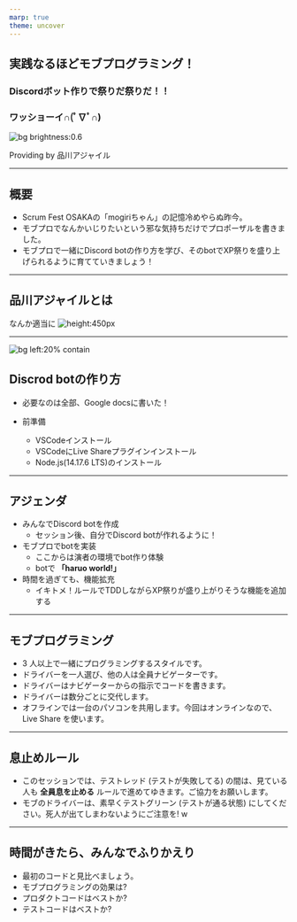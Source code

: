 ```yaml
---
marp: true
theme: uncover
---
```

<!--
_color: white
-->

## 実践なるほどモブプログラミング！
### Discordボット作りで祭りだ祭りだ！！
### ワッショーイ∩(ﾟ∇ﾟ∩)
![bg brightness:0.6](Shinagile_wall.jpg)

Providing by 品川アジャイル


---

## 概要

- Scrum Fest OSAKAの「mogiriちゃん」の記憶冷めやらぬ昨今。
- モブプロでなんかいじりたいという邪な気持ちだけでプロポーザルを書きました。
- モブプロで一緒にDiscord botの作り方を学び、そのbotでXP祭りを盛り上げられるように育てていきましょう！

---

## 品川アジャイルとは

なんか適当に
![height:450px](ビクロイ_スクワッド_0630.png)

---
![bg left:20% contain](QR_916912.png)

## Discrod botの作り方

- 必要なのは全部、Google docsに書いた！

- 前準備
  - VSCodeインストール
  - VSCodeにLive Shareプラグインインストール
  - Node.js(14.17.6 LTS)のインストール


---

## アジェンダ

- みんなでDiscord botを作成
  - セッション後、自分でDiscord botが作れるように！
- モブプロでbotを実装
  - ここからは演者の環境でbot作り体験
  - botで **「haruo world!」**
- 時間を過ぎても、機能拡充
  - イキトメ！ルールでTDDしながらXP祭りが盛り上がりそうな機能を追加する


---

## モブプログラミング

- 3 人以上で一緒にプログラミングするスタイルです。
- ドライバーを一人選び、他の人は全員ナビゲーターです。
- ドライバーはナビゲーターからの指示でコードを書きます。
- ドライバーは数分ごとに交代します。
- オフラインでは一台のパソコンを共用します。今回はオンラインなので、 Live Share を使います。

---

## 息止めルール

- このセッションでは、テストレッド (テストが失敗してる) の間は、見ている人も **全員息を止める** ルールで進めてゆきます。ご協力をお願いします。
- モブのドライバーは、素早くテストグリーン (テストが通る状態) にしてください。死人が出てしまわないようにご注意を! w

---

## 時間がきたら、みんなでふりかえり

- 最初のコードと見比べましょう。
- モブプログラミングの効果は?
- プロダクトコードはベストか?
- テストコードはベストか?
